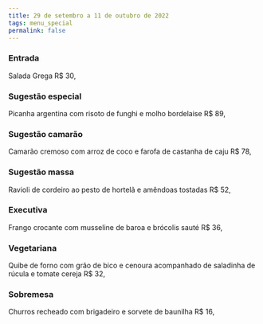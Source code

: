 ```yaml
---
title: 29 de setembro a 11 de outubro de 2022
tags: menu_special
permalink: false
---
```

### E﻿ntrada

Salada Grega R$ 30,

### Sugestão especial

Picanha argentina com risoto de funghi e molho bordelaise R$ 89,

### Sugestão camarão

Camarão cremoso com arroz de coco e farofa de castanha de caju R$ 78,

### Sugestão massa

Ravioli de cordeiro ao pesto de hortelã e amêndoas tostadas R$ 52,

### Executiva

Frango crocante com musseline de baroa e brócolis sauté R$ 36,

### Vegetariana

Quibe de forno com grão de bico e cenoura acompanhado de saladinha de rúcula e tomate cereja R$ 32,

### Sobremesa

Churros recheado com brigadeiro e sorvete de baunilha R$ 16,